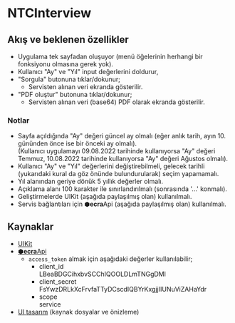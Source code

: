 # NTCInterview
## Akış ve beklenen özellikler
- Uygulama tek sayfadan oluşuyor (menü öğelerinin herhangi bir fonksiyonu olmasına gerek yok).
- Kullanıcı "Ay" ve "Yıl" input değerlerini doldurur,
- "Sorgula" butonuna tıklar/dokunur;
  - Servisten alınan veri ekranda gösterilir.
- "PDF oluştur" butonuna tıklar/dokunur;
  - Servisten alınan veri (base64) PDF olarak ekranda gösterilir.

### Notlar
- Sayfa açıldığında "Ay" değeri güncel ay olmalı (eğer anlık tarih, ayın 10. gününden önce ise bir önceki ay olmalı).  
  (Kullanıcı uygulamayı 09.08.2022 tarihinde kullanıyorsa "Ay" değeri Temmuz, 10.08.2022 tarihinde kullanıyorsa "Ay" değeri Ağustos olmalı).
- Kullanıcı "Ay" ve "Yıl" değerlerini değiştirebilmeli, gelecek tarihli (yukarıdaki kural da göz önünde bulundurularak) seçim yapamamalı.
- Yıl alanından geriye dönük 5 yıllık değerler olmalı.
- Açıklama alanı 100 karakter ile sınırlandırılmalı (sonrasında '...' konmalı).
- Geliştirmelerde UIKit (aşağıda paylaşılmış olan) kullanılmalı.
- Servis bağlantıları için ⬢**ecra**Api (aşağıda paylaşılmış olan) kullanılmalı.

## Kaynaklar
- [UIKit](https://drive.google.com/open?id=10EnUneryzm4ndofcff9dWYwdE4j4UIWX)
- [⬢**ecra**Api](https://documenter.getpostman.com/view/1753559/VUjTkiYF)
  - `access_token` almak için aşağıdaki değerler kullanılabilir;  
    - client_id  
    LBeaBDGCihxbvSCChIQOOLDLmTNGgDMl
    - client_secret  
    FsYwzDRLkXcFrvfaTTyDCscdIQBYrKxgjjIIUNuViZAHaYdr
    - scope  
    service
- [UI tasarım](https://drive.google.com/open?id=10FAemfBovxOs00MQCkwAUYXwEgwjAUyN) (kaynak dosyalar ve önizleme)
  